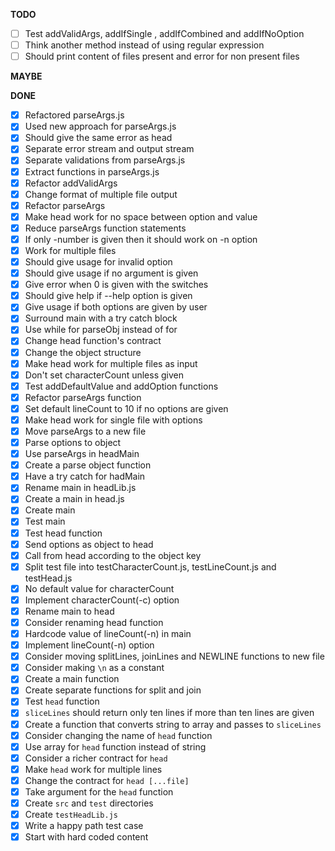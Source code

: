 **TODO**
- [ ] Test addValidArgs, addIfSingle , addIfCombined and addIfNoOption
- [ ] Think another method instead of using regular expression
- [ ] Should print content of files present and error for non present files
 
**MAYBE**

**DONE**
- [x] Refactored parseArgs.js
- [x] Used new approach for parseArgs.js
- [x] Should give the same error as head 
- [x] Separate error stream and output stream 
- [x] Separate validations from parseArgs.js
- [x] Extract functions in parseArgs.js
- [x] Refactor addValidArgs 
- [x] Change format of multiple file output
- [x] Refactor parseArgs
- [x] Make head work for no space between option and value
- [x] Reduce parseArgs function statements
- [x] If only -number is given then it should work on -n option
- [x] Work for multiple files
- [x] Should give usage for invalid option
- [x] Should give usage if no argument is given
- [x] Give error when 0 is given with the switches
- [x] Should give help if --help option is given
- [x] Give usage if both options are given by user 
- [x] Surround main with a try catch block
- [x] Use while for parseObj instead of for
- [x] Change head function's contract
- [x] Change the object structure
- [x] Make head work for multiple files as input
- [x] Don't set characterCount unless given
- [x] Test addDefaultValue and addOption functions
- [x] Refactor parseArgs function
- [x] Set default lineCount to 10 if no options are given
- [x] Make head work for single file with options
- [x] Move parseArgs to a new file
- [x] Parse options to object
- [x] Use parseArgs in headMain
- [x] Create a parse object function
- [x] Have a try catch for hadMain
- [x] Rename main in headLib.js
- [x] Create a main in head.js
- [x] Create main
- [x] Test main
- [x] Test head function
- [x] Send options as object to head
- [x] Call from head according to the object key
- [x] Split test file into testCharacterCount.js, testLineCount.js and testHead.js
- [x] No default value for characterCount
- [x] Implement characterCount(-c) option
- [x] Rename main to head 
- [x] Consider renaming head function
- [x] Hardcode value of lineCount(-n) in main 
- [x] Implement lineCount(-n) option
- [x] Consider moving splitLines, joinLines and NEWLINE functions to new file
- [x] Consider making `\n` as a constant
- [x] Create a main function 
- [x] Create separate functions for split and join
- [x] Test `head` function 
- [x] `sliceLines` should return only ten lines if more than ten lines are given
- [x] Create a function that converts string to array and passes to `sliceLines`
- [x] Consider changing the name of `head` function
- [x] Use array for `head` function instead of string
- [x] Consider a richer contract for `head`
- [x] Make `head` work for multiple lines
- [x] Change the contract for `head [...file]`
- [x] Take argument for the `head` function
- [x] Create `src` and `test` directories
- [x] Create `testHeadLib.js`
- [x] Write a happy path test case
- [x] Start with hard coded content